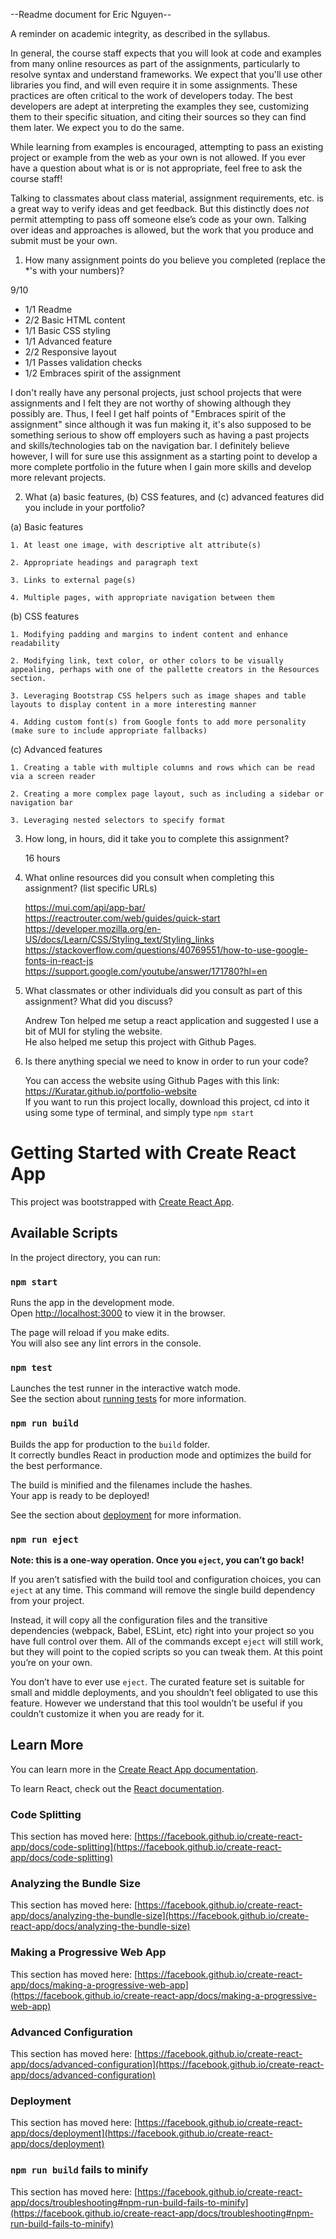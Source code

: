 --Readme document for Eric Nguyen--

A reminder on academic integrity, as described in the syllabus.

In general, the course staff expects that you will look at code and examples from many online resources as part of the assignments, particularly to resolve syntax and understand frameworks. We expect that you'll use other libraries you find, and will even require it in some assignments. These practices are often critical to the work of developers today. The best developers are adept at interpreting the examples they see, customizing them to their specific situation, and citing their sources so they can find them later. We expect you to do the same.

While learning from examples is encouraged, attempting to pass an existing project or example from the web as your own is not allowed. If you ever have a question about what is or is not appropriate, feel free to ask the course staff!

Talking to classmates about class material, assignment requirements, etc. is a great way to verify ideas and get feedback. But this distinctly does *not* permit attempting to pass off someone else’s code as your own. Talking over ideas and approaches is allowed, but the work that you produce and submit must be your own.

1. How many assignment points do you believe you completed (replace the *'s with your numbers)?

9/10
- 1/1 Readme
- 2/2 Basic HTML content
- 1/1 Basic CSS styling
- 1/1 Advanced feature
- 2/2 Responsive layout
- 1/1 Passes validation checks
- 1/2 Embraces spirit of the assignment

I don't really have any personal projects, just school projects that were assignments and I felt they are not worthy of showing although they possibly are. Thus,
I feel I get half points of "Embraces spirit of the assignment" since although it was fun making it, it's also supposed to be something serious to show off
employers such as having a past projects and skills/technologies tab on the navigation bar. I definitely believe however, I will for sure use this assignment
as a starting point to develop a more complete portfolio in the future when I gain more skills and develop more relevant projects.

2. What (a) basic features, (b) CSS features, and (c) advanced features did you include in your portfolio?

(a) Basic features

    1. At least one image, with descriptive alt attribute(s)

    2. Appropriate headings and paragraph text

    3. Links to external page(s)

    4. Multiple pages, with appropriate navigation between them

(b) CSS features

    1. Modifying padding and margins to indent content and enhance readability

    2. Modifying link, text color, or other colors to be visually appealing, perhaps with one of the pallette creators in the Resources section.

    3. Leveraging Bootstrap CSS helpers such as image shapes and table layouts to display content in a more interesting manner

    4. Adding custom font(s) from Google fonts to add more personality (make sure to include appropriate fallbacks)

(c) Advanced features

    1. Creating a table with multiple columns and rows which can be read via a screen reader

    2. Creating a more complex page layout, such as including a sidebar or navigation bar

    3. Leveraging nested selectors to specify format

3. How long, in hours, did it take you to complete this assignment?

    16 hours

4. What online resources did you consult when completing this assignment? (list specific URLs)

    https://mui.com/api/app-bar/ <br />
    https://reactrouter.com/web/guides/quick-start <br />
    https://developer.mozilla.org/en-US/docs/Learn/CSS/Styling_text/Styling_links <br />
    https://stackoverflow.com/questions/40769551/how-to-use-google-fonts-in-react-js <br />
    https://support.google.com/youtube/answer/171780?hl=en <br />

5. What classmates or other individuals did you consult as part of this assignment? What did you discuss?

    Andrew Ton helped me setup a react application and suggested I use a bit of MUI for styling the website.<br />
    He also helped me setup this project with Github Pages.

6. Is there anything special we need to know in order to run your code?

    You can access the website using Github Pages with this link: https://Kuratar.github.io/portfolio-website <br />
    If you want to run this project locally, download this project, cd into it using some type of terminal, 
    and simply type `npm start`

# Getting Started with Create React App

This project was bootstrapped with [Create React App](https://github.com/facebook/create-react-app).

## Available Scripts

In the project directory, you can run:

### `npm start`

Runs the app in the development mode.\
Open [http://localhost:3000](http://localhost:3000) to view it in the browser.

The page will reload if you make edits.\
You will also see any lint errors in the console.

### `npm test`

Launches the test runner in the interactive watch mode.\
See the section about [running tests](https://facebook.github.io/create-react-app/docs/running-tests) for more information.

### `npm run build`

Builds the app for production to the `build` folder.\
It correctly bundles React in production mode and optimizes the build for the best performance.

The build is minified and the filenames include the hashes.\
Your app is ready to be deployed!

See the section about [deployment](https://facebook.github.io/create-react-app/docs/deployment) for more information.

### `npm run eject`

**Note: this is a one-way operation. Once you `eject`, you can’t go back!**

If you aren’t satisfied with the build tool and configuration choices, you can `eject` at any time. This command will remove the single build dependency from your project.

Instead, it will copy all the configuration files and the transitive dependencies (webpack, Babel, ESLint, etc) right into your project so you have full control over them. All of the commands except `eject` will still work, but they will point to the copied scripts so you can tweak them. At this point you’re on your own.

You don’t have to ever use `eject`. The curated feature set is suitable for small and middle deployments, and you shouldn’t feel obligated to use this feature. However we understand that this tool wouldn’t be useful if you couldn’t customize it when you are ready for it.

## Learn More

You can learn more in the [Create React App documentation](https://facebook.github.io/create-react-app/docs/getting-started).

To learn React, check out the [React documentation](https://reactjs.org/).

### Code Splitting

This section has moved here: [https://facebook.github.io/create-react-app/docs/code-splitting](https://facebook.github.io/create-react-app/docs/code-splitting)

### Analyzing the Bundle Size

This section has moved here: [https://facebook.github.io/create-react-app/docs/analyzing-the-bundle-size](https://facebook.github.io/create-react-app/docs/analyzing-the-bundle-size)

### Making a Progressive Web App

This section has moved here: [https://facebook.github.io/create-react-app/docs/making-a-progressive-web-app](https://facebook.github.io/create-react-app/docs/making-a-progressive-web-app)

### Advanced Configuration

This section has moved here: [https://facebook.github.io/create-react-app/docs/advanced-configuration](https://facebook.github.io/create-react-app/docs/advanced-configuration)

### Deployment

This section has moved here: [https://facebook.github.io/create-react-app/docs/deployment](https://facebook.github.io/create-react-app/docs/deployment)

### `npm run build` fails to minify

This section has moved here: [https://facebook.github.io/create-react-app/docs/troubleshooting#npm-run-build-fails-to-minify](https://facebook.github.io/create-react-app/docs/troubleshooting#npm-run-build-fails-to-minify)
